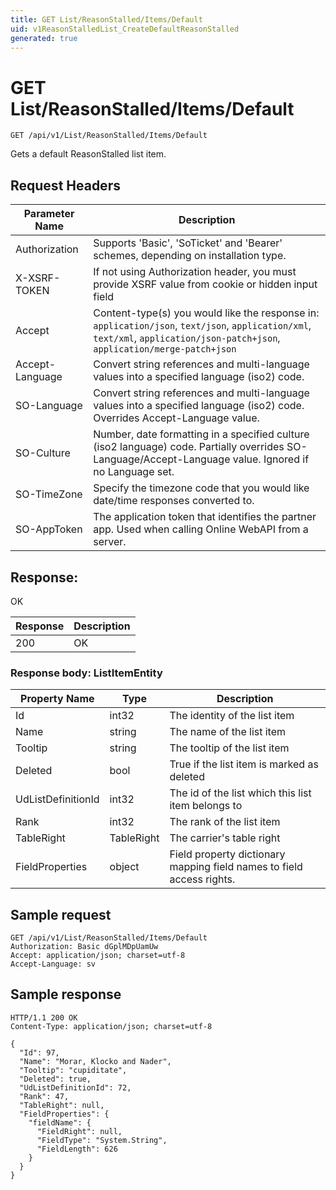 ```yaml
---
title: GET List/ReasonStalled/Items/Default
uid: v1ReasonStalledList_CreateDefaultReasonStalled
generated: true
---
```


# GET List/ReasonStalled/Items/Default

```http
GET /api/v1/List/ReasonStalled/Items/Default
```

Gets a default ReasonStalled list item.








## Request Headers

| Parameter Name | Description |
|----------------|-------------|
| Authorization  | Supports 'Basic', 'SoTicket' and 'Bearer' schemes, depending on installation type. |
| X-XSRF-TOKEN   | If not using Authorization header, you must provide XSRF value from cookie or hidden input field |
| Accept         | Content-type(s) you would like the response in: `application/json`, `text/json`, `application/xml`, `text/xml`, `application/json-patch+json`, `application/merge-patch+json` |
| Accept-Language | Convert string references and multi-language values into a specified language (iso2) code. |
| SO-Language | Convert string references and multi-language values into a specified language (iso2) code. Overrides Accept-Language value. |
| SO-Culture | Number, date formatting in a specified culture (iso2 language) code. Partially overrides SO-Language/Accept-Language value. Ignored if no Language set. |
| SO-TimeZone | Specify the timezone code that you would like date/time responses converted to. |
| SO-AppToken | The application token that identifies the partner app. Used when calling Online WebAPI from a server. |


## Response:

OK

| Response | Description |
|----------------|-------------|
| 200 | OK |

### Response body: ListItemEntity

| Property Name | Type |  Description |
|----------------|------|--------------|
| Id | int32 | The identity of the list item |
| Name | string | The name of the list item |
| Tooltip | string | The tooltip of the list item |
| Deleted | bool | True if the list item is marked as deleted |
| UdListDefinitionId | int32 | The id of the list which this list item belongs to |
| Rank | int32 | The rank of the list item |
| TableRight | TableRight | The carrier's table right |
| FieldProperties | object | Field property dictionary mapping field names to field access rights. |

## Sample request

```http!
GET /api/v1/List/ReasonStalled/Items/Default
Authorization: Basic dGplMDpUamUw
Accept: application/json; charset=utf-8
Accept-Language: sv
```

## Sample response

```http_
HTTP/1.1 200 OK
Content-Type: application/json; charset=utf-8

{
  "Id": 97,
  "Name": "Morar, Klocko and Nader",
  "Tooltip": "cupiditate",
  "Deleted": true,
  "UdListDefinitionId": 72,
  "Rank": 47,
  "TableRight": null,
  "FieldProperties": {
    "fieldName": {
      "FieldRight": null,
      "FieldType": "System.String",
      "FieldLength": 626
    }
  }
}
```